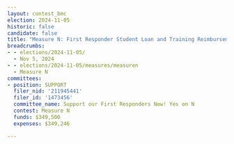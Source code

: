 ```yaml
---
layout: contest_bmc
election: 2024-11-05
historic: false
candidate: false
title: "Measure N: First Responder Student Loan and Training Reimbursement Fund"
breadcrumbs:
- - elections/2024-11-05/
  - Nov 5, 2024
- - elections/2024-11-05/measures/measuren
  - Measure N
committees:
- position: SUPPORT
  filer_nid: '211945441'
  filer_id: '1473456'
  committee_name: Support our First Responders Now! Yes on N
  contest: Measure N
  funds: $349,500
  expenses: $349,246

---
```

